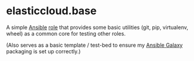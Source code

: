 # elasticcloud.base

A simple [Ansible][] [role][] that provides some basic utilities 
(git, pip, virtualenv, wheel) as a common core for testing other roles.

(Also serves as a basic template / test-bed to ensure my [Ansible Galaxy][]
 packaging is set up correctly.)


[Ansible]: http://www.ansible.com/configuration-management
[role]: http://docs.ansible.com/ansible/playbooks_roles.html
[Ansible Galaxy]: https://galaxy.ansible.com/


